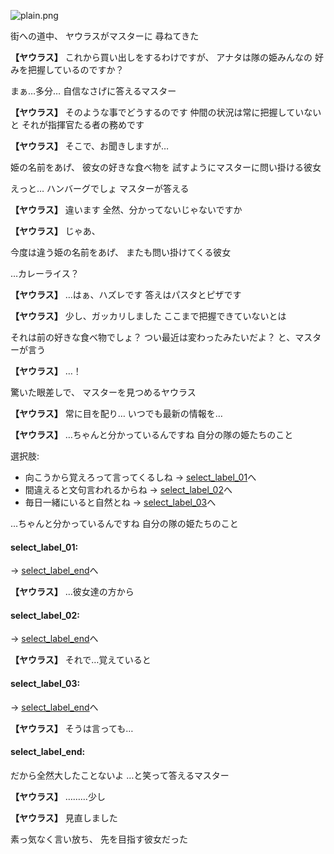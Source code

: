 
![plain.png](../images/backgrounds/plain.png)

街への道中、
ヤウラスがマスターに
尋ねてきた

**【ヤウラス】**
これから買い出しをするわけですが、
アナタは隊の姫みんなの
好みを把握しているのですか？

まぁ…多分…
自信なさげに答えるマスター

**【ヤウラス】**
そのような事でどうするのです
仲間の状況は常に把握していないと
それが指揮官たる者の務めです

**【ヤウラス】**
そこで、お聞きしますが…

姫の名前をあげ、
彼女の好きな食べ物を
試すようにマスターに問い掛ける彼女

えっと…
ハンバーグでしょ
マスターが答える

**【ヤウラス】**
違います
全然、分かってないじゃないですか

**【ヤウラス】**
じゃあ、

今度は違う姫の名前をあげ、
またも問い掛けてくる彼女

…カレーライス？

**【ヤウラス】**
…はぁ、ハズレです
答えはパスタとピザです

**【ヤウラス】**
少し、ガッカリしました
ここまで把握できていないとは

それは前の好きな食べ物でしょ？
つい最近は変わったみたいだよ？
と、マスターが言う

**【ヤウラス】**
…！

驚いた眼差しで、
マスターを見つめるヤウラス

**【ヤウラス】**
常に目を配り…
いつでも最新の情報を…

**【ヤウラス】**
…ちゃんと分かっているんですね
自分の隊の姫たちのこと

選択肢:
- 向こうから覚えろって言ってくるしね → [select_label_01](#select_label_01)へ
- 間違えると文句言われるからね → [select_label_02](#select_label_02)へ
- 毎日一緒にいると自然とね → [select_label_03](#select_label_03)へ

…ちゃんと分かっているんですね
自分の隊の姫たちのこと

#### select_label_01:
 → [select_label_end](#select_label_end)へ

**【ヤウラス】**
…彼女達の方から

#### select_label_02:
 → [select_label_end](#select_label_end)へ

**【ヤウラス】**
それで…覚えていると

#### select_label_03:
 → [select_label_end](#select_label_end)へ

**【ヤウラス】**
そうは言っても…

#### select_label_end:

だから全然大したことないよ
…と笑って答えるマスター

**【ヤウラス】**
………少し

**【ヤウラス】**
見直しました

素っ気なく言い放ち、
先を目指す彼女だった